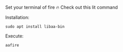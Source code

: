 Set your terminal of fire 🔥 Check out this lit command


Installation:

```
sudo apt install libaa-bin
```

Execute:

```
aafire
```
